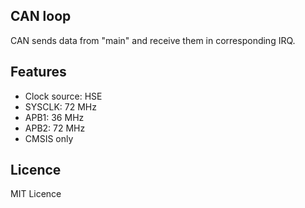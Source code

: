 ## CAN loop

CAN sends data from "main" and receive them in corresponding IRQ.

## Features
 - Clock source: HSE
 - SYSCLK: 72 MHz
 - APB1: 36 MHz
 - APB2: 72 MHz
 - CMSIS only

## Licence
MIT Licence
